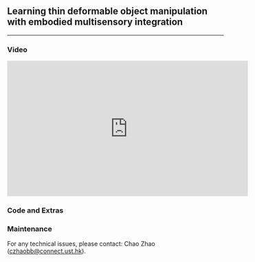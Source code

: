 ## Learning thin deformable object manipulation with embodied multisensory integration

___
### Video

<iframe width="560" height="315" src="https://www.youtube.com/embed/R2v3Eu50s9o?si=fm_4r8uEsFWvtVTx" title="YouTube video player" frameborder="0" allow="accelerometer; autoplay; clipboard-write; encrypted-media; gyroscope; picture-in-picture; web-share" allowfullscreen></iframe>

### Code and Extras


### Maintenance 
For any technical issues, please contact: Chao Zhao (czhaobb@connect.ust.hk).
  
